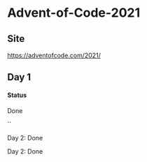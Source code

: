   # Advent-of-Code-2021

  ## Site
  https://adventofcode.com/2021/

  ## Day 1
  #### Status
  Done

  ``

  Day 2: Done

  Day 2: Done

